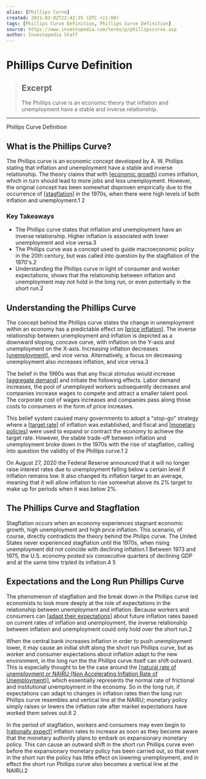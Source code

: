 ```yaml
---
alias: [Phillips Curve]
created: 2021-03-02T22:42:35 (UTC +11:00)
tags: [Phillips Curve Definition, Phillips Curve Definition]
source: https://www.investopedia.com/terms/p/phillipscurve.asp
author: Investopedia Staff
---
```


# Phillips Curve Definition

> ## Excerpt
> The Phillips curve is an economic theory that inflation and unemployment have a stable and inverse relationship.

---

Phillips Curve Definition
## What is the Phillips Curve?

The Phillips curve is an economic concept developed by A. W. Phillips stating that inflation and unemployment have a stable and inverse relationship. The theory claims that with [[economic growth]](https://www.investopedia.com/terms/e/economicgrowth.asp) comes inflation, which in turn should lead to more jobs and less unemployment. However, the original concept has been somewhat disproven empirically due to the occurrence of [[stagflation]](https://www.investopedia.com/terms/s/stagflation.asp) in the 1970s, when there were high levels of both inflation and unemployment.1 2

### Key Takeaways

-   The Phillips curve states that inflation and unemployment have an inverse relationship. Higher inflation is associated with lower unemployment and vice versa.3
-   The Phillips curve was a concept used to guide macroeconomic policy in the 20th century, but was called into question by the stagflation of the 1970's.2
-   Understanding the Phillips curve in light of consumer and worker expectations, shows that the relationship between inflation and unemployment may not hold in the long run, or even potentially in the short run.2

## Understanding the Phillips Curve

The concept behind the Phillips curve states the change in unemployment within an economy has a predictable effect on [[price inflation]](https://www.investopedia.com/terms/p/price_inflation.asp). The inverse relationship between unemployment and inflation is depicted as a downward sloping, concave curve, with inflation on the Y-axis and unemployment on the X-axis. Increasing inflation decreases [[unemployment]](https://www.investopedia.com/terms/u/unemployment-insurance.asp), and vice versa. Alternatively, a focus on decreasing unemployment also increases inflation, and vice versa.3

The belief in the 1960s was that any fiscal stimulus would increase [[aggregate demand]](https://www.investopedia.com/terms/a/aggregatedemand.asp) and initiate the following effects. Labor demand increases, the pool of unemployed workers subsequently decreases and companies increase wages to compete and attract a smaller talent pool. The corporate cost of wages increases and companies pass along those costs to consumers in the form of price increases.

This belief system caused many governments to adopt a "stop-go" strategy where a [[target rate]](https://www.investopedia.com/terms/t/target-rate.asp) of inflation was established, and fiscal and [[monetary policies]](https://www.investopedia.com/terms/m/monetarypolicy.asp) were used to expand or contract the economy to achieve the target rate. However, the stable trade-off between inflation and unemployment broke down in the 1970s with the rise of stagflation, calling into question the validity of the Phillips curve.1 2

On August 27, 2020 the Federal Reserve announced that it will no longer raise interest rates due to unemployment falling below a certain level if inflation remains low. It also changed its inflation target to an average, meaning that it will allow inflation to rise somewhat above its 2% target to make up for periods when it was below 2%.

## The Phillips Curve and Stagflation

Stagflation occurs when an economy experiences stagnant economic growth, high unemployment and high price inflation. This scenario, of course, directly contradicts the theory behind the Philips curve. The United States never experienced stagflation until the 1970s, when rising unemployment did not coincide with declining inflation.1 Between 1973 and 1975, the U.S. economy posted six consecutive quarters of declining GDP and at the same time tripled its inflation.4 5

## Expectations and the Long Run Phillips Curve

The phenomenon of stagflation and the break down in the Phillips curve led economists to look more deeply at the role of expectations in the relationship between unemployment and inflation. Because workers and consumers can [[adapt their expectations]](https://www.investopedia.com/terms/a/adaptiveexpthyp.asp) about future inflation rates based on current rates of inflation and unemployment, the inverse relationship between inflation and unemployment could only hold over the short run.2

When the central bank increases inflation in order to push unemployment lower, it may cause an initial shift along the short run Phillips curve, but as worker and consumer expectations about inflation adapt to the new environment, in the long run the the Phillips curve itself can shift outward. This is especially thought to be the case around the [[natural rate of unemployment or NAIRU (Non Accelerating Inflation Rate of Unemployment)]](https://www.investopedia.com/terms/n/naturalunemployment.asp), which essentially represents the normal rate of frictional and institutional unemployment in the economy. So in the long run, if expectations can adapt to changes in inflation rates then the long run Phillips curve resembles and vertical line at the NAIRU; monetary policy simply raises or lowers the inflation rate after market expectations have worked them selves out.6 2

In the period of stagflation, workers and consumers may even begin to [[rationally expect]](https://www.investopedia.com/terms/r/rationaltheoryofexpectations.asp) inflation rates to increase as soon as they become aware that the monetary authority plans to embark on expansionary monetary policy. This can cause an outward shift in the short run Phillips curve even before the expansionary monetary policy has been carried out, so that even in the short run the policy has little effect on lowering unemployment, and in effect the short run Phillips curve also becomes a vertical line at the NAIRU.2
